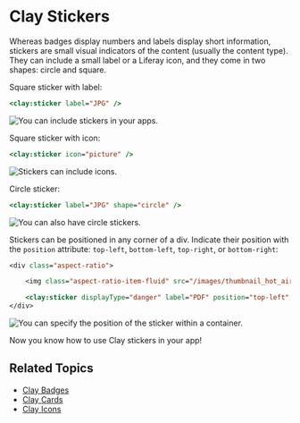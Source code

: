 # Clay Stickers

Whereas badges display numbers and labels display short information, stickers are small visual indicators of the content (usually the content type). They can include a small label or a Liferay icon, and they come in two shapes: circle and square.

Square sticker with label:

```jsp
<clay:sticker label="JPG" />
```

![You can include stickers in your apps.](./clay-stickers/images/01.png)

Square sticker with icon:

```jsp
<clay:sticker icon="picture" />
```

![Stickers can include icons.](./clay-stickers/images/02.png)

Circle sticker:

```jsp
<clay:sticker label="JPG" shape="circle" />
```

![You can also have circle stickers.](./clay-stickers/images/03.png)

Stickers can be positioned in any corner of a div. Indicate their position with the `position` attribute: `top-left`, `bottom-left`, `top-right`, or `bottom-right`:

```jsp
<div class="aspect-ratio">

	<img class="aspect-ratio-item-fluid" src="/images/thumbnail_hot_air_ballon.jpg" />

	<clay:sticker displayType="danger" label="PDF" position="top-left" />
</div>
```

![You can specify the position of the sticker within a container.](./clay-stickers/images/04.png)

Now you know how to use Clay stickers in your app!

## Related Topics

* [Clay Badges](./clay-badges.md)
* [Clay Cards](./clay-cards.md)
* [Clay Icons](./clay-icons.md)